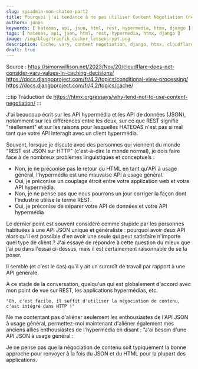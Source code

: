 ```yaml
---
slug: sysadmin-mon-chaton-part2
title: Pourquoi j'ai tendance à ne pas utiliser Content Negotiation (négociation de contenu)
authors: jonas
keywords: [ hateoas, api, json, html, rest, hypermedia, htmx, django ]
tags: [ hateoas, api, json, html, rest, hypermedia, htmx, django ]
image: /img/blog/traefik_docker_letsencrypt.png
description: Cache, vary, content negotiation, django, htmx, cloudflare
draft: true
---
```


Source :
https://simonwillison.net/2023/Nov/20/cloudflare-does-not-consider-vary-values-in-caching-decisions/
https://docs.djangoproject.com/fr/4.2/topics/conditional-view-processing/
https://docs.djangoproject.com/fr/4.2/topics/cache/

:::tip
Traduction de https://htmx.org/essays/why-tend-not-to-use-content-negotiation/
:::

J'ai beaucoup écrit sur les API hypermédia et les API de données (JSON), notamment sur les différences entre les deux,
sur ce que REST signifie "réellement" et sur les raisons pour lesquelles HATEOAS n'est pas si mal tant que votre API
interagit avec un client hypermédia.

Souvent, lorsque je discute avec des personnes qui viennent du monde "REST est JSON sur HTTP" (c'est-à-dire le monde
normal), je dois faire face à de nombreux problèmes linguistiques et conceptuels :

- Non, je ne préconise pas le retour du HTML en tant qu'API à usage général, l'hypermédia est une mauvaise API à usage général.
- Oui, je préconise un couplage étroit entre votre application web et votre API hypermédia.
- Non, je ne pense pas que nous pourrons un jour corriger la façon dont l'industrie utilise le terme REST.
- Oui, je préconise de séparer votre API de données et votre API hypermédia

Le dernier point est souvent considéré comme stupide par les personnes habituées à une API JSON unique et généraliste :
pourquoi avoir deux API alors qu'il est possible d'en avoir une seule qui peut satisfaire n'importe quel type de
client ? J'ai essayé de répondre à cette question du mieux que j'ai pu dans l'essai ci-dessus, mais il est certainement
raisonnable de se la poser.

Il semble (et c'est le cas) qu'il y ait un surcroît de travail par rapport à une API générale.

À ce stade de la conversation, quelqu'un qui est globalement d'accord avec mon point de vue sur REST, les applications
hypermédias, etc.

    "Oh, c'est facile, il suffit d'utiliser la négociation de contenu, c'est intégré dans HTTP !"

Ne me contentant pas d'aliéner seulement les enthousiastes de l'API JSON à usage général, permettez-moi maintenant
d'aliéner également mes anciens alliés enthousiastes de l'hypermédia en disant : "J'ai besoin d'une API JSON à usage
général :

Je ne pense pas que la négociation de contenu soit typiquement la bonne approche pour renvoyer à la fois du JSON et du
HTML pour la plupart des applications.
